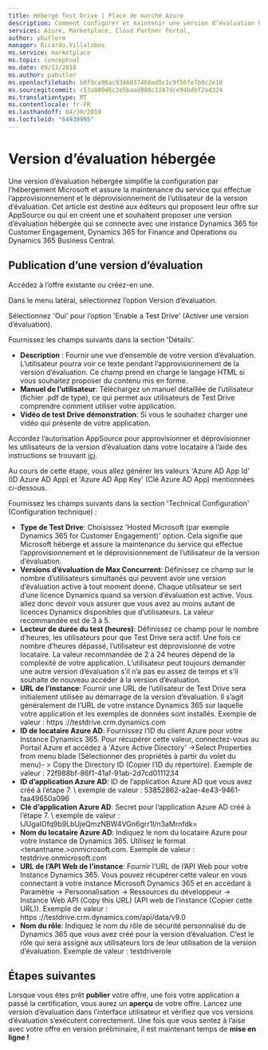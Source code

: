 ```yaml
---
title: Hébergé Test Drive | Place de marché Azure
description: Comment configurer et maintenir une version d’évaluation hébergée de la Place de marché
services: Azure, Marketplace, Cloud Partner Portal,
author: pbutlerm
manager: Ricardo.Villalobos
ms.service: marketplace
ms.topic: conceptual
ms.date: 09/13/2018
ms.author: pabutler
ms.openlocfilehash: b8f9ca96ac9386037460ad5c1c9f56fe7b9c2e18
ms.sourcegitcommit: c53a800d6c2e5baad800c1247dce94bdbf2ad324
ms.translationtype: MT
ms.contentlocale: fr-FR
ms.lasthandoff: 04/30/2019
ms.locfileid: "64939995"
---
```

# <a name="hosted-test-drive"></a>Version d’évaluation hébergée

Une version d’évaluation hébergée simplifie la configuration par l’hébergement Microsoft et assure la maintenance du service qui effectue l’approvisionnement et le déprovisionnement de l’utilisateur de la version d’évaluation. Cet article est destiné aux éditeurs qui proposent leur offre sur AppSource ou qui en créent une et souhaitent proposer une version d’évaluation hébergée qui se connecte avec une instance Dynamics 365 for Customer Engagement, Dynamics 365 for Finance and Operations ou Dynamics 365 Business Central.

## <a name="how-to-publish-a-test-drive"></a>Publication d’une version d’évaluation

Accédez à l’offre existante ou créez-en une.

Dans le menu latéral, sélectionnez l’option Version d’évaluation.

Sélectionnez \'Oui\' pour l’option \'Enable a Test Drive\' (Activer une version d’évaluation).

Fournissez les champs suivants dans la section \'Détails\'.

- **Description** : Fournir une vue d’ensemble de votre version d’évaluation. L’utilisateur pourra voir ce texte pendant l’approvisionnement de la version d’évaluation. Ce champ prend en charge le langage HTML si vous souhaitez proposer du contenu mis en forme.
- **Manuel de l’utilisateur**: Téléchargez un manuel détaillée de l’utilisateur (fichier .pdf de type), ce qui permet aux utilisateurs de Test Drive comprendre comment utiliser votre application.
- **Vidéo de test Drive démonstration**: Si vous le souhaitez charger une vidéo qui présente de votre application.

Accordez l’autorisation AppSource pour approvisionner et déprovisionner les utilisateurs de la version d’évaluation dans votre locataire à l’aide des instructions se trouvant [ici](https://github.com/Microsoft/AppSource/blob/patch-1/Microsoft%20Hosted%20Test%20Drive/Setup-your-Azure-subscription-for-Dynamics365-Microsoft-Hosted-Test-Drives.md).

Au cours de cette étape, vous allez générer les valeurs \'Azure AD App Id\' (ID Azure AD App) et \'Azure AD App Key\' (Clé Azure AD App) mentionnées ci-dessous.

Fournissez les champs suivants dans la section \'Technical Configuration\' (Configuration technique) :

- **Type de Test Drive**: Choisissez \'Hosted Microsoft (par exemple Dynamics 365 for Customer Engagement)' option. Cela signifie que Microsoft héberge et assure la maintenance du service qui effectue l’approvisionnement et le déprovisionnement de l’utilisateur de la version d’évaluation.
- **Versions d’évaluation de Max Concurrent**: Définissez ce champ sur le nombre d’utilisateurs simultanés qui peuvent avoir une version d’évaluation active à tout moment donné. Chaque utilisateur se sert d’une licence Dynamics quand sa version d’évaluation est active. Vous allez donc devoir vous assurer que vous avez au moins autant de licences Dynamics disponibles que d’utilisateurs. La valeur recommandée est de 3 à 5.
- **Lecteur de durée du test (heures)**: Définissez ce champ pour le nombre d’heures, les utilisateurs pour que Test Drive sera actif. Une fois ce nombre d’heures dépassé, l’utilisateur est déprovisionné de votre locataire. La valeur recommandée de 2 à 24 heures dépend de la complexité de votre application. L’utilisateur peut toujours demander une autre version d’évaluation s’il n’a pas eu assez de temps et s’il souhaite de nouveau accéder à la version d’évaluation.
- **URL de l’instance**: Fournir une URL de l’utilisateur de Test Drive sera initialement utilisée au démarrage de la version d’évaluation. Il s’agit généralement de l’URL de votre instance Dynamics 365 sur laquelle votre application et les exemples de données sont installés. Exemple de valeur : https :\//testdrive.crm.dynamics.com
- **ID de locataire Azure AD**: Fournissez l’ID du client Azure pour votre Instance Dynamics 365. Pour récupérer cette valeur, connectez-vous au Portail Azure et accédez à \'Azure Active Directory\' -\>Select Properties from menu blade (Sélectionner des propriétés à partir du volet du menu)- \> Copy the Directory ID (Copier l’ID du répertoire). Exemple de valeur : 72f988bf-86f1-41af-91ab-2d7cd0111234
- **ID d’application Azure AD**: ID de l’application Azure AD que vous avez créé à l’étape 7. \ exemple de valeur : 53852862-a2ae-4e43-9461-faa49650a096
- **Clé d’application Azure AD**: Secret pour l’application Azure AD créé à l’étape 7. \ exemple de valeur : IJUgaIOfq9b9LbUjeQmzNBW4VGn6grr1l/n3aMrnfdk=
- **Nom du locataire Azure AD**: Indiquez le nom du locataire Azure pour votre Instance de Dynamics 365. Utilisez le format \<tenantname.\>onmicrosoft.com. Exemple de valeur : testdrive.onmicrosoft.com
- **URL de l’API Web de l’instance**: Fournir l’URL de l’API Web pour votre Instance Dynamics 365. Vous pouvez récupérer cette valeur en vous connectant à votre instance Microsoft Dynamics 365 et en accédant à Paramètre -\> Personnalisation -\> Ressources du développeur -\> Instance Web API (Copy this URL) (API web de l’instance (Copier cette URL)). Exemple de valeur : https :\//testdrive.crm.dynamics.com/api/data/v9.0 
- **Nom du rôle**: Indiquez le nom du rôle de sécurité personnalisé du de Dynamics 365 que vous avez créé pour la version d’évaluation. C’est le rôle qui sera assigné aux utilisateurs lors de leur utilisation de la version d’évaluation. Exemple de valeur : testdriverole

## <a name="next-steps"></a>Étapes suivantes

Lorsque vous êtes prêt **publier** votre offre, une fois votre application a passé la certification, vous aurez un **aperçu** de votre offre. Lancez une version d’évaluation dans l’interface utilisateur et vérifiez que vos versions d’évaluation s’exécutent correctement. Une fois que vous sentez à l’aise avec votre offre en version préliminaire, il est maintenant temps de **mise en ligne !**
